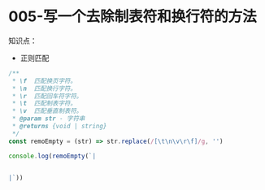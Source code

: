 # 005-写一个去除制表符和换行符的方法

知识点：
- 正则匹配

```js
/**
 * \f  匹配换页字符。
 * \n  匹配换行字符。
 * \r  匹配回车符字符。
 * \t  匹配制表字符。
 * \v  匹配垂直制表符。
 * @param str - 字符串
 * @returns {void | string}
 */
const remoEmpty = (str) => str.replace(/[\t\n\v\r\f]/g, '')

console.log(remoEmpty(`|


|`))
```